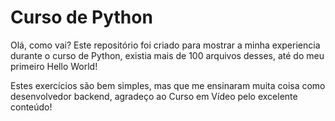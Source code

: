 # Curso de Python

Olá, como vai? Este repositório foi criado para mostrar a minha experiencia durante o curso de Python, existia mais de 100 arquivos desses, até do meu primeiro
Hello World!

Estes exercícios são bem simples, mas que me ensinaram muita coisa como desenvolvedor backend, agradeço ao Curso em Vídeo pelo excelente conteúdo!
